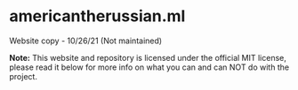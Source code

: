 # americantherussian.ml
Website copy - 10/26/21 (Not maintained)


**Note:** This website and repository is licensed under the official MIT license, please read it below for more info on what you can and can NOT do with the project.
